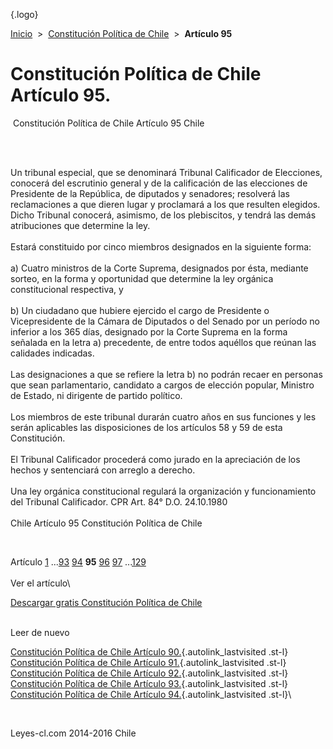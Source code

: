 <div class="wrapper">

[](/index.htm){.logo}
<div class="breadcrumbs">

[Inicio](/index.htm)  &gt;  [Constitución Política de
Chile](/constitucion_politica_de_chile.htm "Constitución Política de Chile")
 &gt;  **Artículo 95**

</div>

<div class="middle">

<div class="container">

Constitución Política de Chile\
Artículo 95.
===============================

<div id="goser">

</div>

﻿
Constitución Política de Chile Artículo 95 Chile

\
﻿
<div id="squareAds">

</div>

<div id="statya">

Un tribunal especial, que se denominará Tribunal Calificador de
Elecciones, conocerá del escrutinio general y de la calificación de las
elecciones de Presidente de la República, de diputados y senadores;
resolverá las reclamaciones a que dieren lugar y proclamará a los que
resulten elegidos. Dicho Tribunal conocerá, asimismo, de los
plebiscitos, y tendrá las demás atribuciones que determine la ley.\
\
Estará constituido por cinco miembros designados en la siguiente forma:\
\
a) Cuatro ministros de la Corte Suprema, designados por ésta, mediante
sorteo, en la forma y oportunidad que determine la ley orgánica
constitucional respectiva, y\
\
b) Un ciudadano que hubiere ejercido el cargo de Presidente o
Vicepresidente de la Cámara de Diputados o del Senado por un período no
inferior a los 365 días, designado por la Corte Suprema en la forma
señalada en la letra a) precedente, de entre todos aquéllos que reúnan
las calidades indicadas.\
\
Las designaciones a que se refiere la letra b) no podrán recaer en
personas que sean parlamentario, candidato a cargos de elección popular,
Ministro de Estado, ni dirigente de partido político.\
\
Los miembros de este tribunal durarán cuatro años en sus funciones y les
serán aplicables las disposiciones de los artículos 58 y 59 de esta
Constitución.\
\
El Tribunal Calificador procederá como jurado en la apreciación de los
hechos y sentenciará con arreglo a derecho.\
\
Una ley orgánica constitucional regulará la organización y
funcionamiento del Tribunal Calificador. CPR Art. 84° D.O. 24.10.1980\
\
Chile Artículo 95 Constitución Política de Chile

</div>

﻿
<div id="ads1">

</div>

<div class="breadstat">

Artículo
[1](/constitucion_politica_de_chile/1.htm) ...[93](/constitucion_politica_de_chile/93.htm) [94](/constitucion_politica_de_chile/94.htm) **95** [96](/constitucion_politica_de_chile/96.htm) [97](/constitucion_politica_de_chile/97.htm) ...[129](/constitucion_politica_de_chile/129.htm) \
\
Ver el artículo\

</div>

[Descargar gratis Constitución Política de
Chile](/constitucion_politica_de_chile/download.htm "Descargar gratis Constitución Política de Chile")
﻿
<div style="clear: left">

</div>

\
Leer de nuevo

[Constitución Política de Chile Artículo
90.](/constitucion_politica_de_chile/90.htm){.autolink_lastvisited
.st-l} [Constitución Política de Chile Artículo
91.](/constitucion_politica_de_chile/91.htm){.autolink_lastvisited
.st-l} [Constitución Política de Chile Artículo
92.](/constitucion_politica_de_chile/92.htm){.autolink_lastvisited
.st-l} [Constitución Política de Chile Artículo
93.](/constitucion_politica_de_chile/93.htm){.autolink_lastvisited
.st-l} [Constitución Política de Chile Artículo
94.](/constitucion_politica_de_chile/94.htm){.autolink_lastvisited
.st-l}\

</div>

﻿
<div id="LeftAds">

</div>

</div>

Leyes-cl.com 2014-2016 Chile

</div>
